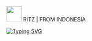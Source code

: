 <img height="40" src="https://raw.githubusercontent.com/innng/innng/master/assets/kyubey.gif"/> RITZ |  FROM INDONESIA

[![Typing SVG](https://readme-typing-svg.herokuapp.com?size=30&duration=4500&color=51AAFF&lines=CODE+FREE+FOR+ALL+;GUNAKAN+DENGAN+BIJAK!!!;SELAMAT+MENGGUNAKAN+%F0%9F%92%95%F0%9F%8C%B9)](https://git.io/typing-svg)
